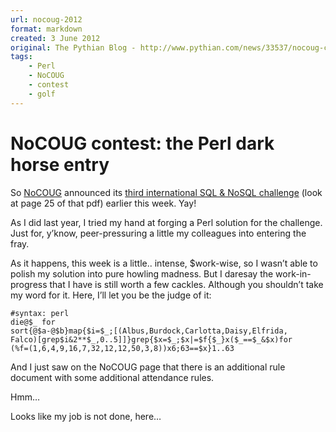 ```yaml
---
url: nocoug-2012
format: markdown
created: 3 June 2012
original: The Pythian Blog - http://www.pythian.com/news/33537/nocoug-contest-the-perl-dark-horse-entry/
tags:
    - Perl
    - NoCOUG
    - contest
    - golf
---
```


# NoCOUG contest: the Perl dark horse entry

So [NoCOUG](http://www.nocoug.org/) announced its [third international SQL &
NoSQL challenge][challenge] (look at page 25 of that pdf) earlier this week. Yay!

As I did last year, I tried my hand at forging a Perl solution for the challenge. Just for, y’know, peer-pressuring a little my colleagues into entering the fray.

As it happens, this week is a little.. intense, $work-wise, so I wasn’t able to polish my solution into pure howling madness. But I daresay the work-in-progress that I have is still worth a few cackles. Although you shouldn’t take my word for it. Here, I’ll let you be the judge of it:
	
    #syntax: perl
    die@$_ for
    sort{@$a-@$b}map{$i=$_;[(Albus,Burdock,Carlotta,Daisy,Elfrida,
    Falco)[grep$i&2**$_,0..5]]}grep{$x=$_;$x|=$f{$_}x($_==$_&$x)for
    (%f=(1,6,4,9,16,7,32,12,12,50,3,8))x6;63==$x}1..63

And I just saw on the NoCOUG page that there is an additional rule document with some additional attendance rules.

Hmm…

Looks like my job is not done, here…

[challenge]: http://bitly.com/JvJS46
